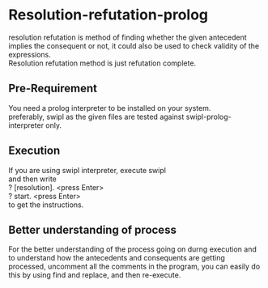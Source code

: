 # Resolution-refutation-prolog
resolution refutation is method of finding whether the given antecedent implies the consequent or not, it could also be used to check validity of the expressions.\
Resolution refutation method is just refutation complete.

## Pre-Requirement
You need a prolog interpreter to be installed on your system.\
preferably, swipl as the given files are tested against swipl-prolog-interpreter only.

##  Execution
If you are using swipl interpreter, execute swipl\
and then write\
? \[resolution]. \<press Enter>\
? start. \<press Enter>\
to get the instructions.

## Better understanding of process
For the better understanding of the process going on durng execution and to understand how the antecedents and consequents are getting processed, uncomment all the comments in the program, you can easily do this by using find and replace, and then re-execute.
